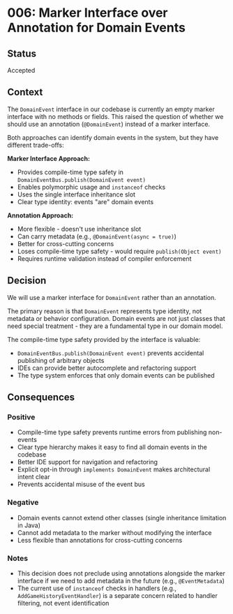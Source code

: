 # 006: Marker Interface over Annotation for Domain Events

## Status

Accepted

## Context

The `DomainEvent` interface in our codebase is currently an empty marker interface with no methods or fields. This raised the question of whether we should use an annotation (`@DomainEvent`) instead of a marker interface.

Both approaches can identify domain events in the system, but they have different trade-offs:

**Marker Interface Approach:**
- Provides compile-time type safety in `DomainEventBus.publish(DomainEvent event)`
- Enables polymorphic usage and `instanceof` checks
- Uses the single interface inheritance slot
- Clear type identity: events "are" domain events

**Annotation Approach:**
- More flexible - doesn't use inheritance slot
- Can carry metadata (e.g., `@DomainEvent(async = true)`)
- Better for cross-cutting concerns
- Loses compile-time type safety - would require `publish(Object event)`
- Requires runtime validation instead of compiler enforcement

## Decision

We will use a marker interface for `DomainEvent` rather than an annotation.

The primary reason is that `DomainEvent` represents type identity, not metadata or behavior configuration. Domain events are not just classes that need special treatment - they are a fundamental type in our domain model.

The compile-time type safety provided by the interface is valuable:
- `DomainEventBus.publish(DomainEvent event)` prevents accidental publishing of arbitrary objects
- IDEs can provide better autocomplete and refactoring support
- The type system enforces that only domain events can be published

## Consequences

### Positive

- Compile-time type safety prevents runtime errors from publishing non-events
- Clear type hierarchy makes it easy to find all domain events in the codebase
- Better IDE support for navigation and refactoring
- Explicit opt-in through `implements DomainEvent` makes architectural intent clear
- Prevents accidental misuse of the event bus

### Negative

- Domain events cannot extend other classes (single inheritance limitation in Java)
- Cannot add metadata to the marker without modifying the interface
- Less flexible than annotations for cross-cutting concerns

### Notes

- This decision does not preclude using annotations alongside the marker interface if we need to add metadata in the future (e.g., `@EventMetadata`)
- The current use of `instanceof` checks in handlers (e.g., `AddGameHistoryEventHandler`) is a separate concern related to handler filtering, not event identification